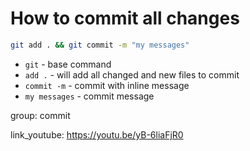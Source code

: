 # How to commit all changes

```bash
git add . && git commit -m "my messages"
```

- `git` - base command
- `add .` - will add all changed and new files to commit
- `commit -m` - commit with inline message
- `my messages` - commit message

group: commit


link_youtube: https://youtu.be/yB-6liaFjR0
